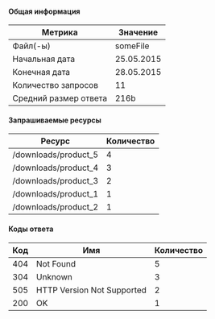 #### Общая информация
|Метрика|Значение|
| ------------ | ------------ |
|Файл(-ы)|someFile|
|Начальная дата|25.05.2015|
|Конечная дата|28.05.2015|
|Количество запросов|11|
|Средний размер ответа|216b|
#### Запрашиваемые ресурсы
|Ресурс|Количество|
| ------------ | ------------ |
|/downloads/product_5|4|
|/downloads/product_4|3|
|/downloads/product_3|2|
|/downloads/product_1|1|
|/downloads/product_2|1|
#### Коды ответа
|Код|Имя|Количество|
| ------------ | ------------ | ------------ |
|404|Not Found|5|
|304|Unknown|3|
|505|HTTP Version Not Supported|2|
|200|OK|1|
